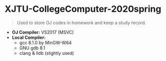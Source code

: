 # XJTU-CollegeComputer-2020spring
>   Used to store OJ codes in homework and keep a study record.

-   **OJ Compiler:** VS2017 (MSVC)
-   **Local Compiler:**
    - gcc 8.1.0 by MinGW-W64
    - GNU gdb 8.1
    - clang & lldb (slightly used)

